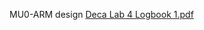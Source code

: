 MU0-ARM design
[Deca Lab 4 Logbook 1.pdf](https://github.com/ccccdy/Homepage/files/7126746/Deca.Lab.4.Logbook.1.pdf)
